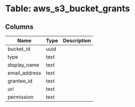 
# Table: aws_s3_bucket_grants

## Columns
| Name        | Type           | Description  |
| ------------- | ------------- | -----  |
|bucket_id|uuid||
|type|text||
|display_name|text||
|email_address|text||
|grantee_id|text||
|uri|text||
|permission|text||
